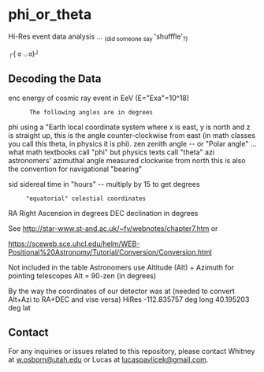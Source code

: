 # phi_or_theta
Hi-Res event data analysis ... <sub>(did someone say </sub>'shufffle'<sub>?)</sub> 



 ┌( ಠ ◡ಠ)┘



## Decoding the Data


enc    energy of cosmic ray event in EeV (E="Exa"=10^18)

          The following angles are in degrees
phi     using a "Earth local coordinate system where x is east, y is north
          and z is straight up, this is the angle counter-clockwise from east
          (in math classes you call this theta, in physics it is phi).
zen    zenith angle -- or "Polar angle" ... what math textbooks call "phi" but physics texts call "theta"
azi     astronomers' azimuthal angle measured clockwise from north
          this is also the convention for navigational "bearing"

sid    sidereal time in "hours" -- multiply by 15 to get degrees

         "equatorial" celestial coordinates
RA    Right Ascension in degrees
DEC  declination in degrees

See http://star-www.st-and.ac.uk/~fv/webnotes/chapter7.htm or

https://sceweb.sce.uhcl.edu/helm/WEB-Positional%20Astronomy/Tutorial/Conversion/Conversion.html


Not included in the table
Astronomers use Altitude (Alt) + Azimuth for pointing telescopes
Alt = 90-zen (in degrees)

By the way the coordinates of our detector was at (needed to convert Alt+Azi to RA+DEC and vise versa)
HiRes
-112.835757 deg long
40.195203     deg lat






## Contact


For any inquiries or issues related to this repository, please contact Whitney at [w.osborn@utah.edu](mailto:w.osborn@utah.edu) or Lucas at [lucaspavlicek@gmail.com](mailto:lucas.pavlicek@gmail.com).

